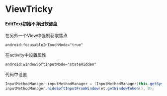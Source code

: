 # ViewTricky

#### EditText初始不弹出软键盘

在另外一个View中强制获取焦点

```xml
android:focusableInTouchMode="true"
```

在activity中设置属性

```xml
android:windowSoftInputMode="stateHidden"
```

代码中设置

```java
InputMethodManager inputMethodManager = (InputMethodManager)this.getSystemService(Context.INPUT_METHOD_SERVICE);
inputMethodManager.hideSoftInputFromWindow(et.getWindowToken(), 0);
```

